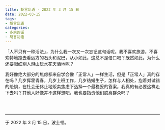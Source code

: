 ```yaml
---
title: 胡言乱语 - 2022 年 3 月 15 日
date: 2022-03-15
tags:
- 胡言乱语
categories:
- 多余的话
- 胡言乱语
---
```


「人不只有一种活法」，为什么我一次又一次忘记这句话呢。我不喜欢旅游，不喜欢特地跑去看远方的石头和泥巴，从小如此，这总不是借口吧？既然如此，为什么还要眼红别人游山玩水花天酒地呢？

我好像绝大部分的焦虑都来自学会像「正常人」一样生活，但是「正常人」真的存在吗？几岁挥霍青春，几岁上班工作，几岁结婚生子，怎样与人相处，抱着对试错的恐惧，在社会无休止地贩卖焦虑下选择一个最稳妥的答案，我真的有必要这样走下去吗？其他人好像并不这样想吧，我也要指责他们脱离群众吗？

<br>

<br>

------

于 2022 年 3 月 15 日，波士顿。
